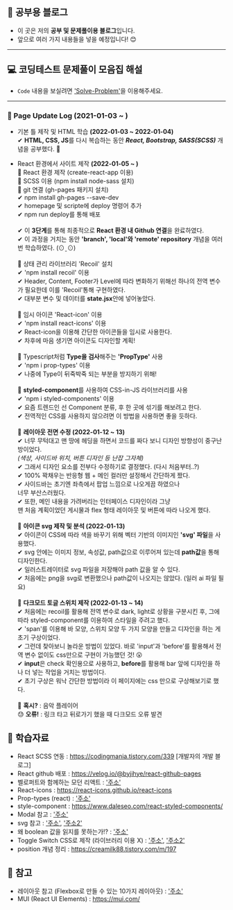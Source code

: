 ## 📖 공부용 블로그
+ 이 곳은 저의 <b>공부 및 문제풀이용 블로그</b>입니다.
+ 앞으로 여러 가지 내용들을 넣을 예정입니다! 😊  
---
## 💻 코딩테스트 문제풀이 모음집 해설
+ ``` Code ``` 내용을 보실려면 ['Solve-Problem'](https://github.com/Wisesaturn/Solve-Problem "재한쓰의 코딩테스트 문제풀이 모음집")을 이용해주세요.
---
### 🤗 Page Update Log (2021-01-03 ~ )
+ 기본 틀 제작 및 HTML 학습 <b>(2022-01-03 ~ 2022-01-04)</b>  
  ✔ <b>HTML, CSS, JS</b>를 다시 복습하는 동안 <b><em>React, Bootstrap, SASS(SCSS)</b></em> 개념을 공부했다. 👀

+ React 환경에서 사이트 제작 <b>(2022-01-05 ~ )</b>  
   🔸 React 환경 제작 (create-react-app 이용)  
   🔸 SCSS 이용 (npm install node-sass 설치)  
   🔸 git 연결 (gh-pages 패키지 설치)  
   ✔ npm install gh-pages --save-dev  
   ✔ homepage 및 scripte에 deploy 명령어 추가  
   ✔ npm run deploy를 통해 배포  
   <br>
   ✔ 이 <b>3단계</b>를 통해 최종적으로 <b>React 환경 내 Github 연결</b>을 완료하였다.
   <br>
   ✔ 이 과정을 거치는 동안 <b>'branch', 'local'와 'remote' repository</b> 개념을 여러 번 학습하였다. (⊙ˍ⊙)  <br>
   <br>
   🔸 상태 관리 라이브러리 'Recoil' 설치<br>
   ✔ 'npm install recoil' 이용  
   ✔ Header, Content, Footer가 Level에 따라 변화하기 위해선 하나의 전역 변수가 필요한데 이를 'Recoil'통해 구현하였다.  
   ✔ 대부분 변수 및 데이터를 <b>state.jsx</b>안에 넣어놓았다.
   <br>
   <br>
   🔸 임시 아이콘 'React-icon' 이용<br>
   ✔ 'npm install react-icons' 이용<br>
   ✔ React-icon을 이용해 간단한 아이콘들을 임시로 사용한다.<br>
   ✔ 차후에 마음 생기면 아이콘도 디자인할 계획! <br>
   <br>
   🔸 Typescript처럼 <b>Type을 검사</b>해주는 <b>'PropType'</b> 사용<br>
   ✔ 'npm i prop-types' 이용<br>
   ✔ 나중에 Type이 뒤죽박죽 되는 부분을 방지하기 위해! <br>
   <br>
   🔸 <b>styled-component</b>를 사용하여 CSS-in-JS 라이브러리를 사용<br>
   ✔ 'npm i styled-components' 이용<br>
   ✔ 요즘 트렌드인 선 Component 분류, 후 한 곳에 섞기를 해보려고 한다.<br>
   ✔ 전역적인 CSS를 사용하지 않으려면 이 방법을 사용하면 좋을 듯하다. <br>
   <br>
   🔸 <b>레이아웃 전면 수정 (2022-01-12 ~ 13)</b> <br>
   ✔ 너무 무턱대고 맨 땅에 헤딩을 하면서 코드를 짜다 보니 디자인 방향성이 중구난방이었다.<br>
   <em>(색상, 사이드바 위치, 버튼 디자인 등 난잡 그자체)</em> <br>
   ✔ 그래서 디자인 요소를 전부다 수정하기로 결정했다. (다시 처음부터..?) <Br>
   ✔ 100% 꽉채우는 반응형 웹 + 메인 컬러만 설정해서 간단하게 짰다. <br>
   ✔ 사이드바는 초기엔 좌측에서 팝업 느낌으로 나오게끔 하였으나 <br>
      너무 부산스러웠다. <br>
   ✔ 또한, 메인 내용을 가려버리는 인터페이스 디자인이라 그냥<br>
   맨 처음 계획이었던 게시물과 flex 형태 레이아웃 및 버튼에 따라 나오게 했다. <br>
    <br>
   🔸 <b>아이콘 svg 제작 및 분석 (2022-01-13)</b> <br>
   ✔ 아이콘이 CSS에 따라 색을 바꾸기 위해 벡터 기반의 이미지인 <b>'svg' 파일</b>을 사용했다. <br>
   ✔ svg 안에는 이미지 정보, 속성값, path값으로 이루어져 있는데 <b>path값</b>을 통해 디자인한다. <br>
   ✔ 일러스트레이터로 svg 파일을 저장해야 path 값을 알 수 있다. <br>
   ✔ 처음에는 png을 svg로 변환했으나 path값이 나오지는 않았다. (일러 ai 파일 필요) <br>
   <br>
   🔸 <b>다크모드 토글 스위치 제작 (2022-01-13 ~ 14)</b><br>
   ✔ 처음에는 recoil를 활용해 전역 변수로 dark, light로 상황을 구분시킨 후, 그에 따라 styled-component를 이용하여 스타일을 주려고 했다.<br>
   ✔ 'span'를 이용해 바 모양, 스위치 모양 두 가지 모양을 만들고 디자인을 하는 게 초기 구상이었다. <br>
   ✔ 그런데 찾아보니 놀라운 방법이 있었다. 바로 'input'과 'before'를 활용해서 전역 변수 없이도 css만으로 구현이 가능했던 것! 😮<br>
   ✔ <b>input</b>은 check 확인용으로 사용하고, <b>before</b>를 활용해 bar 앞에 디자인을 하나 더 넣는 작업을 거치는 방법이다.<br>
   ✔ 초기 구상은 워낙 간단한 방법이라 이 페이지에는 css 만으로 구상해보기로 했다. <br>
   <br>
   🤔 <b>혹시?</b> : 음악 플레이어<br>
   😓 <b>오류!</b> : 링크 타고 뒤로가기 했을 때 다크모드 오류 발견<br>
   
## 📎 학습자료  
+ React SCSS 연동 : https://codingmania.tistory.com/339 [개발자의 개발 블로그]
+ React github 배포 : https://velog.io/@byjihye/react-github-pages
+ 벨로퍼트와 함께하는 모던 리액트 : ['주소'](https://react.vlpt.us/ "벨로퍼트와 함께하는 모던 리액트")
+ React-icons : https://react-icons.github.io/react-icons
+ Prop-types (react) : ['주소'](https://ko.reactjs.org/docs/typechecking-with-proptypes.html "PropTypes와 함께 하는 타입 검사")
+ style-component : https://www.daleseo.com/react-styled-components/
+ Modal 참고 : ['주소'](https://medium.com/@bestseob93/%ED%9A%A8%EC%9C%A8%EC%A0%81%EC%9D%B8-%EB%A6%AC%EC%95%A1%ED%8A%B8-%EB%AA%A8%EB%8B%AC-react-modal-%EB%A7%8C%EB%93%A4%EA%B8%B0-bd003458e9d "효율적인 리액트 모달(react-modal) 만들기")
+ svg 참고 : ['주소'](https://from2020.tistory.com/32#recentEntries "svg Color 동적으로 변경하기"), ['주소2'](https://ossam5.tistory.com/112 "[HTML기초문법] 13강 SVG태그 및 이미지 활용 - OSSAM강좌")
+ 왜 boolean 값을 읽지를 못하는가!? : ['주소'](https://mygumi.tistory.com/382 "Warning Received `true` for non-boolean attribute :: 마이구미")
+ Toggle Switch CSS로 제작 (라이브러리 이용 X) : ['주소'](https://ordinary-code.tistory.com/53 "css로 만드는 체크박스 ON/OFF 스위치 버튼 디자인 예제"), ['주소2'](https://m.blog.naver.com/coding-/221400113716 "CSS 토글 버튼, Toggle Switch 만들기")
+ position 개념 정리 : https://creamilk88.tistory.com/m/197  

## 📎 참고
+ 레이아웃 참고 (Flexbox로 만들 수 있는 10가지 레이아웃) : ['주소'](https://d2.naver.com/helloworld/8540176 "flexbox로 만들 수 있는 10가지 레이아웃")
+ MUI (React UI Elements) : https://mui.com/